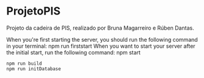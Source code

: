 # ProjetoPIS
Projeto da cadeira de PIS, realizado por Bruna Magarreiro e Rúben Dantas.


When you're first starting the server, you should run the following command in your terminal:
    npm run firststart
When you want to start your server after the initial start, run the following command:
    npm start



    npm run build
    npm run initDatabase
    
